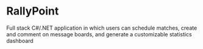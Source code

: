 # RallyPoint

Full stack C#/.NET application in which users can schedule matches, create and comment on message boards, and generate a customizable statistics dashboard  

